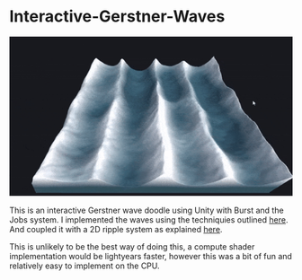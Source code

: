 # Interactive-Gerstner-Waves
![waves gif](gerstnerwave.gif)

This is an interactive Gerstner wave doodle using Unity with Burst and the Jobs system. I implemented the waves using the techniquies outlined [here](https://blog.farazshaikh.com/stories/generating-a-stylized-ocean/). And coupled it with a 2D ripple system as explained [here](https://www.youtube.com/watch?v=BZUdGqeOD0w&ab_channel=TheCodingTrain).

This is unlikely to be the best way of doing this, a compute shader implementation would be lightyears faster, however this was a bit of fun and relatively easy to implement on the CPU.

